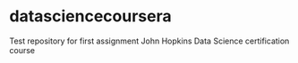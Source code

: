 # datasciencecoursera
Test repository for first assignment John Hopkins Data Science certification course
